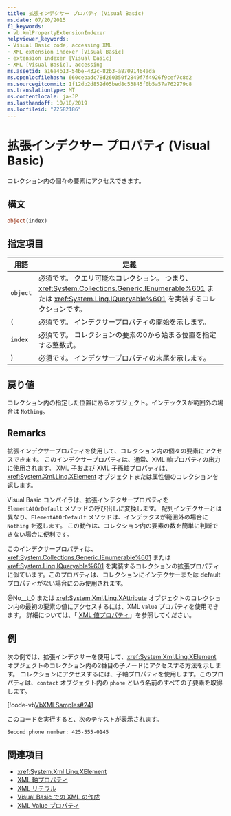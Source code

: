 ```yaml
---
title: 拡張インデクサー プロパティ (Visual Basic)
ms.date: 07/20/2015
f1_keywords:
- vb.XmlPropertyExtensionIndexer
helpviewer_keywords:
- Visual Basic code, accessing XML
- XML extension indexer [Visual Basic]
- extension indexer [Visual Basic]
- XML [Visual Basic], accessing
ms.assetid: a16a4b13-54be-432c-82b3-a87091464ada
ms.openlocfilehash: 660cebadc78d260350f2849f7f4926f9cef7c8d2
ms.sourcegitcommit: 1f12db2d852d05bed8c53845f0b5a57a762979c8
ms.translationtype: MT
ms.contentlocale: ja-JP
ms.lasthandoff: 10/18/2019
ms.locfileid: "72582186"
---
```

# <a name="extension-indexer-property-visual-basic"></a>拡張インデクサー プロパティ (Visual Basic)
コレクション内の個々の要素にアクセスできます。  
  
## <a name="syntax"></a>構文  
  
```vb  
object(index)  
```  
  
## <a name="parts"></a>指定項目  
  
|用語|定義|  
|---|---|  
|`object`|必須です。 クエリ可能なコレクション。 つまり、<xref:System.Collections.Generic.IEnumerable%601> または <xref:System.Linq.IQueryable%601> を実装するコレクションです。|  
|(|必須です。 インデクサープロパティの開始を示します。|  
|`index`|必須です。 コレクションの要素の0から始まる位置を指定する整数式。|  
|)|必須です。 インデクサープロパティの末尾を示します。|  
  
## <a name="return-value"></a>戻り値  
 コレクション内の指定した位置にあるオブジェクト。インデックスが範囲外の場合は `Nothing`。  
  
## <a name="remarks"></a>Remarks  
 拡張インデクサープロパティを使用して、コレクション内の個々の要素にアクセスできます。 このインデクサープロパティは、通常、XML 軸プロパティの出力に使用されます。 XML 子および XML 子孫軸プロパティは、<xref:System.Xml.Linq.XElement> オブジェクトまたは属性値のコレクションを返します。  
  
 Visual Basic コンパイラは、拡張インデクサープロパティを `ElementAtOrDefault` メソッドの呼び出しに変換します。 配列インデクサーとは異なり、`ElementAtOrDefault` メソッドは、インデックスが範囲外の場合に `Nothing` を返します。 この動作は、コレクション内の要素の数を簡単に判断できない場合に便利です。  
  
 このインデクサープロパティは、<xref:System.Collections.Generic.IEnumerable%601> または <xref:System.Linq.IQueryable%601> を実装するコレクションの拡張プロパティに似ています。このプロパティは、コレクションにインデクサーまたは default プロパティがない場合にのみ使用されます。  
  
 @No__t_0 または <xref:System.Xml.Linq.XAttribute> オブジェクトのコレクション内の最初の要素の値にアクセスするには、XML `Value` プロパティを使用できます。 詳細については、「 [XML 値プロパティ](../../../visual-basic/language-reference/xml-axis/xml-value-property.md)」を参照してください。  
  
## <a name="example"></a>例  
 次の例では、拡張インデクサーを使用して、<xref:System.Xml.Linq.XElement> オブジェクトのコレクション内の2番目の子ノードにアクセスする方法を示します。 コレクションにアクセスするには、子軸プロパティを使用します。このプロパティは、`contact` オブジェクト内の `phone` という名前のすべての子要素を取得します。  
  
 [!code-vb[VbXMLSamples#24](~/samples/snippets/visualbasic/VS_Snippets_VBCSharp/VbXMLSamples/VB/XMLSamples11.vb#24)]  
  
 このコードを実行すると、次のテキストが表示されます。  
  
 `Second phone number: 425-555-0145`  
  
## <a name="see-also"></a>関連項目

- <xref:System.Xml.Linq.XElement>
- [XML 軸プロパティ](../../../visual-basic/language-reference/xml-axis/index.md)
- [XML リテラル](../../../visual-basic/language-reference/xml-literals/index.md)
- [Visual Basic での XML の作成](../../../visual-basic/programming-guide/language-features/xml/creating-xml.md)
- [XML Value プロパティ](../../../visual-basic/language-reference/xml-axis/xml-value-property.md)
